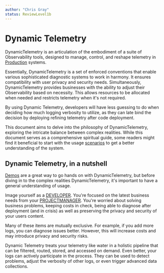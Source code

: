 ```yaml
---
author: "Chris Gray"
status: ReviewLevel1b
---
```


# Dynamic Telemetry

DynamicTelemetry is an articulation of the embodiment of a suite of
Observability tools, designed to manage, control, and reshape telemetry in
[Production](./PositionPaper.DefiningProduction.document.md) systems.

Essentially, DynamicTelemetry is a set of enforced conventions that enable
various sophisticated diagnostic systems to work in harmony. It ensures
compatibility with user privacy and security needs. Simultaneously,
DynamicTelemetry provides businesses with the ability to adjust their
Observability based on necessity. This allows resources to be allocated when
needed and restricts telemetry when it's not required.

By using Dynamic Telemetry, developers will have less guessing to do when
deciding how much logging verbosity to utilize, as they can late bind the
decision by deploying refining telemetry after code deployment.

This document aims to delve into the philosophy of DynamicTelemetry, exploring
the intricate balance between complex realities. While this document serves as a
comprehensive spiritual guide, some readers might find it beneficial to start
with the usage [scenarios](./Scenarios.Overview.document.md) to get a better
understanding of the system.

## Dynamic Telemetry, in a nutshell

[Demos](./Demos.1.DropChattyLog.md) are a great way to go hands on with
DynamicTelemetry, but before diving in to the complex realities
DynamicTelemetry, it's important to have a general understanding of usage.

Image yourself as a [DEVELOPER](./Persona_Developer.document.md). You're focused
on the latest business needs from your
[PROJECTMANAGER](./Persona_ProjectManager.document.md). You're worried about
solving business problems, keeping costs in check, being able to diagnose after
deployment (and in crisis) as well as preserving the privacy and security of
your users content.

Many of these items are mutually exclusive. For example, if you add more logs,
you can diagnose issues better. However, this will increase costs and may
introduce privacy and security risks.

Dynamic Telemetry treats your telemetry like water in a holistic pipeline that
can be filtered, routed, stored, and accessed on demand. Even better, your logs
can actively participate in the process. They can be used to detect problems,
adjust the verbosity of other logs, or even trigger advanced data collections.
